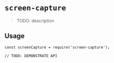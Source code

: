 # `screen-capture`

> TODO: description

## Usage

```
const screenCapture = require('screen-capture');

// TODO: DEMONSTRATE API
```

